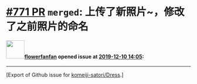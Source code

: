 # [\#771 PR](https://github.com/komeiji-satori/Dress/pull/771) `merged`: 上传了新照片~，修改了之前照片的命名

#### <img src="https://avatars.githubusercontent.com/u/15712120?u=f9cf1ccce5770359264754a6dac6ad49c1dfe33a&v=4" width="50">[flowerfanfan](https://github.com/flowerfanfan) opened issue at [2019-12-10 14:05](https://github.com/komeiji-satori/Dress/pull/771):






-------------------------------------------------------------------------------



[Export of Github issue for [komeiji-satori/Dress](https://github.com/komeiji-satori/Dress).]
